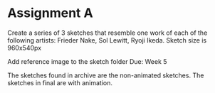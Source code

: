 # Assignment A

Create a series of 3 sketches that resemble one work of each of the following artists: Frieder Nake, Sol Lewitt, Ryoji Ikeda.
Sketch size is 960x540px

Add reference image to the sketch folder
Due: Week 5

The sketches found in archive are the non-animated sketches. The sketches in final are with animation. 
